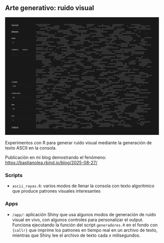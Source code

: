 ## Arte generativo: ruido visual

![](ruido_visual.png)

Experimentos con R para generar ruido visual mediante la generación de texto ASCII en la consola.

Publicación en mi blog demostrando el fenómeno: <https://bastianolea.rbind.io/blog/2025-08-27/>


### Scripts
- `ascii_rayas.R`: varios modos de llenar la consola con texto algorítmico que produce patrones visuales interesantes

### Apps
- `/app/`: aplicación Shiny que usa algunos modos de generación de ruido visual en vivo, con algunos controles para personalizar el output. Funciona ejecutando la función del script `generadores.R` en el fondo con `{callr}` que imprime los patrones en tiempo real en un archivo de texto, mientras que Shiny lee el archivo de texto cada _x_ milisegundos.
